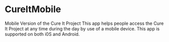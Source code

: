 # CureItMobile
Mobile Version of the Cure It Project
This app helps people access the Cure It Project at any time during the day by use of a mobile device. 
This app is supported on both i0S and Android.
